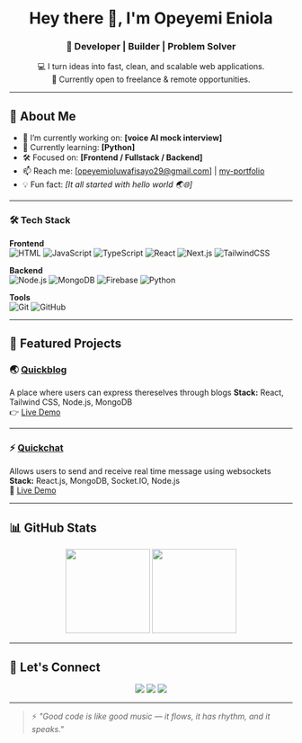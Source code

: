 
<!-- Banner or hero text -->
<h1 align="center">Hey there 👋, I'm Opeyemi Eniola</h1>
<h3 align="center">🚀 Developer | Builder | Problem Solver</h3>

<p align="center">
  💻 I turn ideas into fast, clean, and scalable web applications.<br>
  🎯 Currently open to freelance & remote opportunities.
</p>

---

## 🧠 About Me

- 🔭 I’m currently working on: **[voice AI mock interview]**
- 🌱 Currently learning: **[Python]**
- 🛠️ Focused on: **[Frontend / Fullstack / Backend]**
- 📫 Reach me: [opeyemioluwafisayo29@gmail.com] | [my-portfolio](https://devenny.vercel.app)
- 💡 Fun fact: *[It all started with hello world 🌏🌐]*

---

### 🛠 Tech Stack

**Frontend**  
![HTML](https://img.shields.io/badge/HTML5-E34F26?style=flat&logo=html5&logoColor=white)
![JavaScript](https://img.shields.io/badge/JavaScript-F7DF1E?style=flat&logo=javascript&logoColor=black)
![TypeScript](https://img.shields.io/badge/TypeScript-3178C6?style=flat&logo=typescript&logoColor=white)
![React](https://img.shields.io/badge/React-20232A?style=flat&logo=react&logoColor=61DAFB)
![Next.js](https://img.shields.io/badge/Next.js-000000?style=flat&logo=next.js&logoColor=white)
![TailwindCSS](https://img.shields.io/badge/Tailwind_CSS-38B2AC?style=flat&logo=tailwind-css&logoColor=white)

**Backend**  
![Node.js](https://img.shields.io/badge/Node.js-339933?style=flat&logo=node.js&logoColor=white)
![MongoDB](https://img.shields.io/badge/MongoDB-47A248?style=flat&logo=mongodb&logoColor=white)
![Firebase](https://img.shields.io/badge/Firebase-FFCA28?style=flat&logo=firebase&logoColor=black)
![Python](https://img.shields.io/badge/Python-3776AB?style=flat&logo=python&logoColor=white)

**Tools**  
![Git](https://img.shields.io/badge/Git-F05032?style=flat&logo=git&logoColor=white)
![GitHub](https://img.shields.io/badge/GitHub-181717?style=flat&logo=github&logoColor=white)


---

## 📂 Featured Projects

### 🌏 [Quickblog](https://github.com/Enisco29/quickblog)
A place where users can express thereselves through blogs
**Stack:** React, Tailwind CSS, Node.js, MongoDB  
👉 [Live Demo](http://quickblog-theta.vercel.app)

---

### ⚡ [Quickchat](https://github.com/Enisco29/quickchat)
Allows users to send and receive real time message using websockets 
**Stack:** React.js, MongoDB, Socket.IO, Node.js  
🔗 [Live Demo](https://quickchat-tan.vercel.app)

---

## 📊 GitHub Stats

<p align="center">
  <img src="https://github-readme-stats.vercel.app/api?username=Enisco29&show_icons=true&theme=radical" height="150" />
  <img src="https://github-readme-stats.vercel.app/api/top-langs/?username=Enisco29&layout=compact&theme=radical" height="150" />
</p>

---

## 🔗 Let's Connect

<p align="center">
  <a href="https://twitter.com/ennycodes"><img src="https://img.shields.io/badge/Twitter-blue?style=for-the-badge&logo=twitter&logoColor=white" /></a>
  <a href="https://www.linkedin.com/in/eniola-opeyemi-b6a701334/"><img src="https://img.shields.io/badge/LinkedIn-blue?style=for-the-badge&logo=linkedin&logoColor=white" /></a>
  <a href="mailto:opeyemioluwafisayo29@email.com"><img src="https://img.shields.io/badge/Email-red?style=for-the-badge&logo=gmail&logoColor=white" /></a>
</p>

---

> ⚡ *"Good code is like good music — it flows, it has rhythm, and it speaks."*

